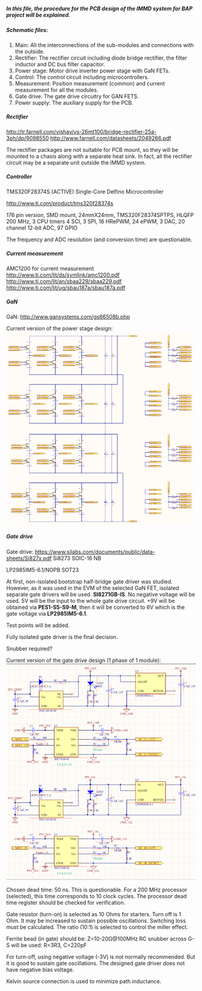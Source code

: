 ##### In this file, the procedure for the PCB design of the IMMD system for BAP project will be explained.

##### Schematic files:
1. Main: All the interconnections of the sub-modules and connections with the outside.
2. Rectifier: The rectifier circuit including diode bridge rectifier, the filter inductor and DC bus filter capacitor.
3. Power stage: Motor drive inverter power stage with GaN FETs.
4. Control: The control circuit including microcontrollers.
5. Measurement: Position measurement (common) and current measurement for all the modules.
6. Gate drive: The gate drive circuitry for GAN FETS.
7. Power supply: The auxiliary supply for the PCB.


##### Rectifier
http://tr.farnell.com/vishay/vs-26mt100/bridge-rectifier-25a-3ph/dp/9098550
http://www.farnell.com/datasheets/2049266.pdf

The rectifier packages are not suitable for PCB mount, so they will be mounted to a chasis along with a separate heat sink. In fact, all the rectifier circuit may be a separate unit outside the IMMD system.

##### Controller
TMS320F28374S	(ACTIVE)
Single-Core Delfino Microcontroller

http://www.ti.com/product/tms320f28374s

176 pin version, SMD mount, 24mmX24mm, TMS320F28374SPTPS, HLQFP
200 MHz, 3 CPU timers 4 SCI, 3 SPI, 16 HRePWM, 24 ePWM, 3 DAC, 20 channel 12-bit ADC, 97 GPIO

The frequency and ADC resolution (and conversion time) are questionable.

##### Current measurement
AMC1200 for current measurement
http://www.ti.com/lit/ds/symlink/amc1200.pdf
http://www.ti.com/lit/an/sbaa229/sbaa229.pdf
http://www.ti.com/lit/ug/sbau187a/sbau187a.pdf


##### GaN

GaN: http://www.gansystems.com/gs66508b.php

Current version of the power stage design:
![](./powerstage_schem.png)

##### Gate drive

Gate drive: https://www.silabs.com/documents/public/data-sheets/Si827x.pdf
Si8273
SOIC-16 NB

LP2985IM5-6.1/NOPB
SOT23

At first, non-isolated bootstrap half-bridge gate driver was studied. However, as it was used in the EVM of the selected GaN FET, isolated separate gate drivers will be used. **SI8271GB-IS**.
No negative voltage will be used. 5V will be the input to the whole gate drive circuit. +9V will be obtained via **PES1-S5-S9-M**, then it will be converted to 6V which is the gate voltage via **LP2985IM5-6.1**.

Test points will be added.

Fully isolated gate driver is the final decision.

Snubber required?

Current version of the gate drive design (1 phase of 1 module):
![](./gatedrive_schem.png)

Chosen dead time: 50 ns. This is questionable. For a 200 MHz processor (selected), this time corresponds to 10 clock cycles. The processor dead time register should be checked for verification.

Gate resistor (turn-on) is selected as 10 Ohms for starters. Turn off is 1 Ohm. It may be increased to sustain possible oscillations. Switching loss must be calculated. The ratio (10:1) is selected to control the miller effect.

Ferrite bead (in gate) should be: Z=10-20Ω@100MHz
RC snubber across G-S will be used: R=3R3, C=220pF

For turn-off, using negative voltage (-3V) is not normally recommended. But it is good to sustain gate oscillations. The designed gate driver does not have negative bias voltage.

Kelvin source connection is used to minimize path inductance.
